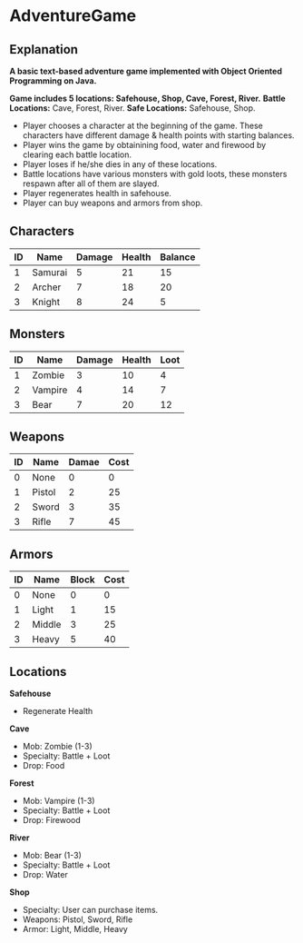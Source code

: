 # AdventureGame

## Explanation
**A basic text-based adventure game implemented with Object Oriented Programming on Java.**

**Game includes 5 locations: Safehouse, Shop, Cave, Forest, River.**
**Battle Locations:**  Cave, Forest, River.
**Safe Locations:** Safehouse, Shop.

* Player chooses a character at the beginning of the game. These characters have different damage & health points with starting balances.
* Player wins the game by obtainining food, water and firewood by clearing each battle location.
* Player loses if he/she dies in any of these locations.
* Battle locations have various monsters with gold loots, these monsters respawn after all of them are slayed.
* Player regenerates health in safehouse.
* Player can buy weapons and armors from shop.

## Characters

| ID | Name    | Damage | Health | Balance |
|----|---------|--------|--------|---------|
| 1  | Samurai | 5      | 21     | 15      |
| 2  | Archer  | 7      | 18     | 20      |
| 3  | Knight  | 8      | 24     | 5       |

## Monsters

| ID | Name    | Damage | Health | Loot |
|----|---------|--------|--------|------|
| 1  | Zombie  | 3      | 10     | 4    |
| 2  | Vampire | 4      | 14     | 7    |
| 3  | Bear    | 7      | 20     | 12   |

## Weapons

| ID | Name   | Damae | Cost |
|----|--------|-------|------|
| 0  | None   | 0     | 0    |
| 1  | Pistol | 2     | 25   |
| 2  | Sword  | 3     | 35   |
| 3  | Rifle  | 7     | 45   |

## Armors

| ID | Name   | Block | Cost |
|----|--------|-------|------|
| 0  | None   | 0     | 0    |
| 1  | Light  | 1     | 15   |
| 2  | Middle | 3     | 25   |
| 3  | Heavy  | 5     | 40   |

## Locations
**Safehouse**
* Regenerate Health

**Cave**
* Mob: Zombie (1-3)
* Specialty: Battle + Loot
* Drop: Food

**Forest**
* Mob: Vampire (1-3)
* Specialty: Battle + Loot
* Drop: Firewood

**River**
* Mob: Bear (1-3)
* Specialty: Battle + Loot
* Drop: Water

**Shop**
* Specialty: User can purchase items.
* Weapons: Pistol, Sword, Rifle
* Armor: Light, Middle, Heavy

